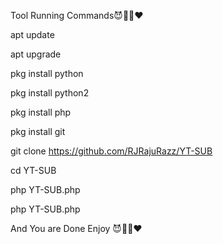 Tool Running Commands😈☝🏻❤


apt update




apt upgrade



pkg install python 



pkg install python2


pkg install php

pkg install git 



git clone https://github.com/RJRajuRazz/YT-SUB


cd YT-SUB


php YT-SUB.php



php YT-SUB.php <YouTube Channel Link>


And You are Done Enjoy 😈☝🏻❤

